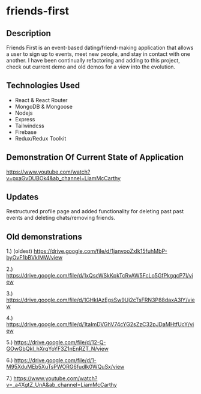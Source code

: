 # friends-first

## Description
Friends First is an event-based dating/friend-making application that allows a user to sign up to events, meet new people, and stay in contact with one another.  I have been continually refactoring and adding to this project, check out current demo and old demos for a view into the evolution.
 

## Technologies Used

* React & React Router
* MongoDB & Mongoose
* Nodejs
* Express
* Tailwindcss
* Firebase
* Redux/Redux Toolkit

## Demonstration Of Current State of Application
https://www.youtube.com/watch?v=pxaGvDUBOk4&ab_channel=LiamMcCarthy




## Updates 
Restructured profile page and added functionality for deleting past past events and deleting chats/removing friends.

## Old demonstrations

1.) (oldest)
https://drive.google.com/file/d/1janvooZxIk15fuhMbP-byOvF1bBVkIMW/view

2.)
https://drive.google.com/file/d/1xQscWSkKpkTcRvAW5FcLo5GfPkgqcP7I/view

3.)
https://drive.google.com/file/d/1GHkIAzEgsSw9Uj2cTsFRN3P88daxA3lY/view

4.) 
https://drive.google.com/file/d/1taImDVGhV74cYG2sZzC32pJDaMHtfUcY/view

5.)
https://drive.google.com/file/d/12-Q-GOwGbQkl_hXrqYoYF3Z1nEnRZT_N/view

6.)
https://drive.google.com/file/d/1-M95XduMEb5XuTsPWORG6fudlk0WQuSx/view

7.)
https://www.youtube.com/watch?v=_a4XgtZ_UnA&ab_channel=LiamMcCarthy
